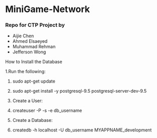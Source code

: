 # MiniGame-Network

### Repo for CTP Project by 

* Aijie Chen
* Ahmed Elsaeyed
* Muhammad Rehman
* Jefferson Wong


How to Install the Database

1.Run the following: 

  1. sudo apt-get update
  1. sudo apt-get install -y postgresql-9.5 postgresql-server-dev-9.5


1. Create a User: 

  1. createuser -P -s -e db_username




1. Create a Database: 

  1. createdb -h localhost -U db_username MYAPPNAME_development



